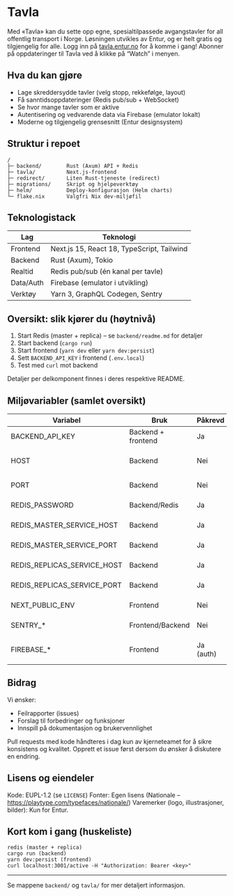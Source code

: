 # Tavla

Med «Tavla» kan du sette opp egne, spesialtilpassede avgangstavler for all offentlig transport i Norge. Løsningen utvikles av Entur, og er helt gratis og tilgjengelig for alle. Logg inn på [tavla.entur.no](https://tavla.entur.no/) for å komme i gang! Abonner på oppdateringer til Tavla ved å klikke på “Watch” i menyen.

## Hva du kan gjøre

- Lage skreddersydde tavler (velg stopp, rekkefølge, layout)
- Få sanntidsoppdateringer (Redis pub/sub + WebSocket)
- Se hvor mange tavler som er aktive
- Autentisering og vedvarende data via Firebase (emulator lokalt)
- Moderne og tilgjengelig grensesnitt (Entur designsystem)

## Struktur i repoet

```
/
├─ backend/        Rust (Axum) API + Redis
├─ tavla/          Next.js-frontend
├─ redirect/       Liten Rust-tjeneste (redirect)
├─ migrations/     Skript og hjelpeverktøy
├─ helm/           Deploy-konfigurasjon (Helm charts)
└─ flake.nix       Valgfri Nix dev-miljøfil
```

## Teknologistack

| Lag | Teknologi |
|-----|-----------|
| Frontend | Next.js 15, React 18, TypeScript, Tailwind |
| Backend  | Rust (Axum), Tokio |
| Realtid  | Redis pub/sub (én kanal per tavle) |
| Data/Auth | Firebase (emulator i utvikling) |
| Verktøy  | Yarn 3, GraphQL Codegen, Sentry |

## Oversikt: slik kjører du (høytnivå)

1. Start Redis (master + replica) – se `backend/readme.md` for detaljer
2. Start backend (`cargo run`)
3. Start frontend (`yarn dev` eller `yarn dev:persist`)
4. Sett `BACKEND_API_KEY` i frontend (`.env.local`)
5. Test med `curl` mot backend

Detaljer per delkomponent finnes i deres respektive README.

## Miljøvariabler (samlet oversikt)

| Variabel | Bruk | Påkrevd | Standard | Beskrivelse |
|----------|------|---------|----------|-------------|
| BACKEND_API_KEY | Backend + frontend | Ja | – | Delt bearer key |
| HOST | Backend | Nei | 0.0.0.0 | Adresse backend binder på |
| PORT | Backend | Nei | 3001 | Port backend lytter på |
| REDIS_PASSWORD | Backend/Redis | Ja | – | Passord for master + replica |
| REDIS_MASTER_SERVICE_HOST | Backend | Ja | 127.0.0.1 | Host for Redis master |
| REDIS_MASTER_SERVICE_PORT | Backend | Ja | 6379 | Port for Redis master |
| REDIS_REPLICAS_SERVICE_HOST | Backend | Ja | 127.0.0.1 | Host for Redis replica |
| REDIS_REPLICAS_SERVICE_PORT | Backend | Ja | 6380 | Port for Redis replica |
| NEXT_PUBLIC_ENV | Frontend | Nei | dev | Bygg-/miljøflagg i frontend |
| SENTRY_* | Frontend/Backend | Nei | – | Valgfri observability |
| FIREBASE_* | Frontend | Ja (auth) | – | Konfig via emulator / service keys |

## Bidrag

Vi ønsker:
- Feilrapporter (issues)
- Forslag til forbedringer og funksjoner
- Innspill på dokumentasjon og brukervennlighet

Pull requests med kode håndteres i dag kun av kjerneteamet for å sikre konsistens og kvalitet. Opprett et issue først dersom du ønsker å diskutere en endring.


## Lisens og eiendeler

Kode: EUPL-1.2 (se `LICENSE`)
Fonter: Egen lisens (Nationale – https://playtype.com/typefaces/nationale/)
Varemerker (logo, illustrasjoner, bilder): Kun for Entur.


## Kort kom i gang (huskeliste)

```
redis (master + replica)
cargo run (backend)
yarn dev:persist (frontend)
curl localhost:3001/active -H "Authorization: Bearer <key>"
```
---

Se mappene `backend/` og `tavla/` for mer detaljert informasjon.

